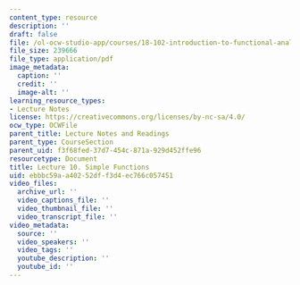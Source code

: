 ```yaml
---
content_type: resource
description: ''
draft: false
file: /ol-ocw-studio-app/courses/18-102-introduction-to-functional-analysis-spring-2021/ebbbc59aa40252dff3d4ec766c057451_MIT18_102s21_lec10.pdf
file_size: 239666
file_type: application/pdf
image_metadata:
  caption: ''
  credit: ''
  image-alt: ''
learning_resource_types:
- Lecture Notes
license: https://creativecommons.org/licenses/by-nc-sa/4.0/
ocw_type: OCWFile
parent_title: Lecture Notes and Readings
parent_type: CourseSection
parent_uid: f3f68fed-37d7-454c-871a-929d452ffe96
resourcetype: Document
title: Lecture 10. Simple Functions
uid: ebbbc59a-a402-52df-f3d4-ec766c057451
video_files:
  archive_url: ''
  video_captions_file: ''
  video_thumbnail_file: ''
  video_transcript_file: ''
video_metadata:
  source: ''
  video_speakers: ''
  video_tags: ''
  youtube_description: ''
  youtube_id: ''
---
```

